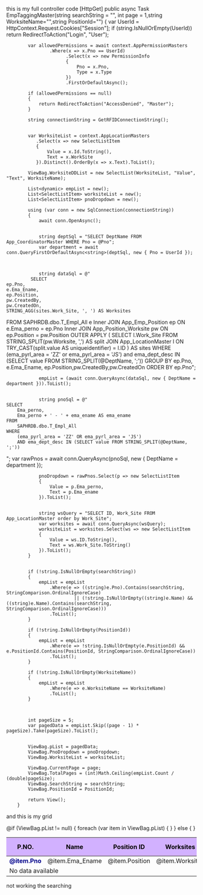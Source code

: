 this is my full controller code
        [HttpGet]
        public async Task<IActionResult> EmpTaggingMaster(string searchString = "", int page = 1,string WorksiteName="",string PositionId="")
        {
            var UserId = HttpContext.Request.Cookies["Session"];
            if (string.IsNullOrEmpty(UserId))
                return RedirectToAction("Login", "User");


            var allowedPermissions = await context.AppPermissionMasters
                    .Where(x => x.Pno == UserId)
                          .Select(x => new PermissionInfo
                          {
                              Pno = x.Pno,
                              Type = x.Type
                          })
                          .FirstOrDefaultAsync();

            if (allowedPermissions == null)
            {
                return RedirectToAction("AccessDenied", "Master");
            }

            string connectionString = GetRFIDConnectionString();


            var WorksiteList = context.AppLocationMasters
               .Select(x => new SelectListItem
               {
                   Value = x.Id.ToString(),
                   Text = x.WorkSite
               }).Distinct().OrderBy(x => x.Text).ToList();

            ViewBag.WorksiteDDList = new SelectList(WorksiteList, "Value", "Text", WorksiteName);

            List<dynamic> empList = new();
            List<SelectListItem> worksiteList = new();
            List<SelectListItem> pnoDropdown = new();

            using (var conn = new SqlConnection(connectionString))
            {
                await conn.OpenAsync();


                string deptSql = "SELECT DeptName FROM App_CoordinatorMaster WHERE Pno = @Pno";
                var department = await conn.QueryFirstOrDefaultAsync<string>(deptSql, new { Pno = UserId });



                string dataSql = @"
             SELECT 
    ep.Pno,
    e.Ema_Ename,
    ep.Position,
    pw.CreatedBy,
    pw.CreatedOn,
    STRING_AGG(sites.Work_Site, ', ') AS Worksites
FROM SAPHRDB.dbo.T_Empl_All e
Inner JOIN App_Emp_Position ep ON e.Ema_perno = ep.Pno
Inner JOIN App_Position_Worksite pw ON ep.Position = pw.Position
OUTER APPLY (
    SELECT l.Work_Site
    FROM STRING_SPLIT(pw.Worksite, ',') AS split
    JOIN App_LocationMaster l ON TRY_CAST(split.value AS uniqueidentifier) = l.ID
) AS sites
WHERE (ema_pyrl_area = 'ZZ' or ema_pyrl_area = 'JS') and  ema_dept_desc IN (SELECT value FROM STRING_SPLIT(@DeptName, ';'))
GROUP BY ep.Pno, e.Ema_Ename, ep.Position,pw.CreatedBy,pw.CreatedOn
ORDER BY ep.Pno";

                empList = (await conn.QueryAsync(dataSql, new { DeptName = department })).ToList();


                string pnoSql = @"
    SELECT 
        Ema_perno, 
        Ema_perno + ' - ' + ema_ename AS ema_ename
    FROM 
        SAPHRDB.dbo.T_Empl_All 
    WHERE 
        (ema_pyrl_area = 'ZZ' OR ema_pyrl_area = 'JS') 
        AND ema_dept_desc IN (SELECT value FROM STRING_SPLIT(@DeptName, ';'))
";
                var rawPnos = await conn.QueryAsync<EmployeeDropdownItem>(pnoSql, new { DeptName = department });

                pnoDropdown = rawPnos.Select(p => new SelectListItem
                {
                    Value = p.Ema_perno,
                    Text = p.Ema_ename
                }).ToList();


                string wsQuery = "SELECT ID, Work_Site FROM App_LocationMaster order by Work_Site";
                var worksites = await conn.QueryAsync(wsQuery);
                worksiteList = worksites.Select(ws => new SelectListItem
                {
                    Value = ws.ID.ToString(),
                    Text = ws.Work_Site.ToString()
                }).ToList();
            }


            if (!string.IsNullOrEmpty(searchString))
            {
                empList = empList
                    .Where(e => ((string)e.Pno).Contains(searchString, StringComparison.OrdinalIgnoreCase)
                             || (!string.IsNullOrEmpty((string)e.Name) && ((string)e.Name).Contains(searchString, StringComparison.OrdinalIgnoreCase)))
                    .ToList();
            }

            if (!string.IsNullOrEmpty(PositionId))
            {
                empList = empList
                    .Where(e => !string.IsNullOrEmpty(e.PositionId) && e.PositionId.Contains(PositionId, StringComparison.OrdinalIgnoreCase))
                    .ToList();
            }

            if (!string.IsNullOrEmpty(WorksiteName))
            {
                empList = empList
                    .Where(e => e.WorksiteName == WorksiteName)
                    .ToList();
            }



            int pageSize = 5;
            var pagedData = empList.Skip((page - 1) * pageSize).Take(pageSize).ToList();


            ViewBag.pList = pagedData;
            ViewBag.PnoDropdown = pnoDropdown;
            ViewBag.WorksiteList = worksiteList;

            ViewBag.CurrentPage = page;
            ViewBag.TotalPages = (int)Math.Ceiling(empList.Count / (double)pageSize);
            ViewBag.SearchString = searchString;
            ViewBag.PositionId = PositionId;

            return View();
        }


and this is my grid 
<table class="table table-bordered" id="myTable">
	<thead class="table" style="background-color: #d2b1ff;color: #000000;">
		<tr>
			<th width="5%">P.NO.</th>
			<th width="10%">Name</th>
			<th width="8%">Position ID</th>
			<th width="25%">Worksites</th>
			<th width="10%">Last change by</th>
			<th width="15%">Last change Date</th>
		</tr>
	</thead>
	<tbody>
		@if (ViewBag.pList != null)
		{
			foreach (var item in ViewBag.pList)
			{
				<tr>
					<td>
						<a href="javascript:void(0);" data-id="@item.Id" data-Pno="@item.Pno" data-Position="@item.Position" data-Worksites="@item.Worksites"
						@item.Subject class="OpenFilledForm btn gridbtn refNoLink"
						   style="text-decoration:none;background-color:#ffffff;font-weight:bolder;color:darkblue;">
							@item.Pno
						</a>
					</td>
					<td>@item.Ema_Ename</td>
					<td>@item.Position</td>
					<td>@item.Worksites</td>
					<td>@item.CreatedBy</td>
					<td>@item.CreatedOn</td>
				</tr>
			}
		}
		else
		{
			<tr>
				<td colspan="4">No data available</td>
			</tr>
		}
	</tbody>
</table>

not working the searching 
